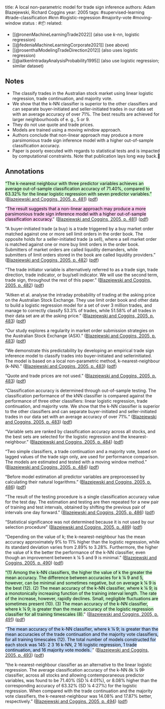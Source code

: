 title: A local non-parametric model for trade sign inference
authors: Adam Blazejewski, Richard Coggins
year: 2005
tags: #supervised-learning  #trade-classification #knn #logistic-regression #majority-vote #moving-window
status : #📦 
related: 
- [[@ronenMachineLearningTrade2022]] (also use $k$-nn, logistic regression)
- [[@fedeniaMachineLearningCorporate2021]] (see above)
- [[@rosenthalModelingTradeDirection2012]] (also uses logistic regression)
- [[@aitkenIntradayAnalysisProbability1995]] (also use logistic regression; similar dataset)

## Notes
- The classify trades in the Australian stock market using linear logistic regression, trade continuation, and majority vote. 
- We show that the k-NN classifier is superior to the other classifiers and can separate buyer-initiated and seller-initiated trades in our data set with an average accuracy of over 71%. The best results are achieved for larger neighbourhoods of e. g., $5$ or $9$.
- They do not use quote and trade prices.
- Models are trained using a moving window approach.
- Authors conclude that non-linear approach may produce a more parsimonious trade sign inference model with a higher out-of-sample classification accuracy.
- Paper is poorly executed with regards to statistical tests and is impacted by computational constraints. Note that publication lays long way back.🚨

## Annotations
<mark style="background: #BBFABBA6;">“The k-nearest neighbour with three predictor variables achieves an average out-of-sample classification accuracy of 71.40%, compared to 63.32% for the linear logistic regression with seven predictor variables.” </mark>([Blazejewski and Coggins, 2005, p. 481](zotero://select/library/items/ULRH88UK)) ([pdf](zotero://open-pdf/library/items/2KMK55IH?page=1&annotation=SKICD63H))

“<mark style="background: #FFB8EBA6;">The result suggests that a non-linear approach may produce a more parsimonious trade sign inference model with a higher out-of-sample classification accuracy.</mark>” ([Blazejewski and Coggins, 2005, p. 481](zotero://select/library/items/ULRH88UK)) ([pdf](zotero://open-pdf/library/items/2KMK55IH?page=1&annotation=I9P2NWE9))

“A buyer-initiated trade (a buy) is a trade triggered by a buy market order matched against one or more sell limit orders in the order book. The opposite holds for a seller-initiated trade (a sell), where a sell market order is matched against one or more buy limit orders in the order book. Submitters of market orders are called liquidity demanders, while submitters of limit orders stored in the book are called liquidity providers.” ([Blazejewski and Coggins, 2005, p. 482](zotero://select/library/items/ULRH88UK)) ([pdf](zotero://open-pdf/library/items/2KMK55IH?page=2&annotation=T5G3YPWR))

“The trade initiator variable is alternatively referred to as a trade sign, trade direction, trade indicator, or buy/sell indicator. We will use the second term, trade sign, throughout the rest of this paper.” ([Blazejewski and Coggins, 2005, p. 482](zotero://select/library/items/ULRH88UK)) ([pdf](zotero://open-pdf/library/items/2KMK55IH?page=2&annotation=8GIXTWB2))

“Aitken et al. analyse the intraday probability of trading at the asking price on the Australian Stock Exchange. They use limit order book and other data to build a logistic regression model for a set of over 3 million trades, and manage to correctly classify 53.3% of trades, while 51.58% of all trades in their data set are at the asking price.” ([Blazejewski and Coggins, 2005, p. 483](zotero://select/library/items/ULRH88UK)) ([pdf](zotero://open-pdf/library/items/2KMK55IH?page=3&annotation=WLIDEQVF))

“Our study explores a regularity in market order submission strategies on the Australian Stock Exchange (ASX).” ([Blazejewski and Coggins, 2005, p. 483](zotero://select/library/items/ULRH88UK)) ([pdf](zotero://open-pdf/library/items/2KMK55IH?page=3&annotation=9ZV28XP2))

“We demonstrate this predictability by developing an empirical trade sign inference model to classify trades into buyer-initiated and sellerinitiated. The model is based on a local non-parametric method, k-nearest-neighbour (k-NN).” ([Blazejewski and Coggins, 2005, p. 483](zotero://select/library/items/ULRH88UK)) ([pdf](zotero://open-pdf/library/items/2KMK55IH?page=3&annotation=PS2PBQNE))

“Quote and trade prices are not used.” ([Blazejewski and Coggins, 2005, p. 483](zotero://select/library/items/ULRH88UK)) ([pdf](zotero://open-pdf/library/items/2KMK55IH?page=3&annotation=L63QG24H))

“Classification accuracy is determined through out-of-sample testing. The classification performance of the kNN classifier is compared against the performance of three other classifiers: linear logistic regression, trade continuation, and majority vote. We show that the k-NN classifier is superior to the other classifiers and can separate buyer-initiated and seller-initiated trades in our data set with an average accuracy of over 71%.” ([Blazejewski and Coggins, 2005, p. 483](zotero://select/library/items/ULRH88UK)) ([pdf](zotero://open-pdf/library/items/2KMK55IH?page=3&annotation=YYXYVB7V))

“Variable sets are ranked by classification accuracy across all stocks, and the best sets are selected for the logistic regression and the knearest-neighbour.” ([Blazejewski and Coggins, 2005, p. 484](zotero://select/library/items/ULRH88UK)) ([pdf](zotero://open-pdf/library/items/2KMK55IH?page=4&annotation=8JRPKCHM))

“Two simple classifiers, a trade continuation and a majority vote, based on lagged values of the trade sign only, are used for performance comparison. The models are estimated and tested with a moving window method.” ([Blazejewski and Coggins, 2005, p. 484](zotero://select/library/items/ULRH88UK)) ([pdf](zotero://open-pdf/library/items/2KMK55IH?page=4&annotation=VMNGXM3Y))

“Before model estimation all predictor variables are preprocessed by calculating their natural logarithms.” ([Blazejewski and Coggins, 2005, p. 486](zotero://select/library/items/ULRH88UK)) ([pdf](zotero://open-pdf/library/items/2KMK55IH?page=6&annotation=Y7B9N9VT))

“The result of the testing procedure is a single classification accuracy value for the test day. The estimation and testing are then repeated for a new pair of training and test intervals, obtained by shifting the previous pair of intervals one day forward.” ([Blazejewski and Coggins, 2005, p. 486](zotero://select/library/items/ULRH88UK)) ([pdf](zotero://open-pdf/library/items/2KMK55IH?page=6&annotation=4UIH4QEN))

“Statistical significance was not determined because it is not used by our selection procedure” ([Blazejewski and Coggins, 2005, p. 489](zotero://select/library/items/ULRH88UK)) ([pdf](zotero://open-pdf/library/items/2KMK55IH?page=9&annotation=58YRHEMA))

“Depending on the value of k; the k-nearest-neighbour has the mean accuracy approximately 9% to 11% higher than the logistic regression, while its standard deviation varies from 2.89% to 3.28%. Furthermore, the higher the value of k the better the performance of the k-NN classifier, even though an improvement between k ¼ 5 and 9 is minimal.” ([Blazejewski and Coggins, 2005, p. 490](zotero://select/library/items/ULRH88UK)) ([pdf](zotero://open-pdf/library/items/2KMK55IH?page=10&annotation=L4WRY4G5))

<mark style="background: #BBFABBA6;">“(1) Among the k-NN classifiers, the higher the value of k the greater the mean accuracy. The difference between accuracies for k ¼ 9 and 5, however, can be minimal and sometimes negative, but on average k ¼ 9 is the best (12). (2) The mean accuracy of the k-NN classifier, where k ¼ 9; is a monotonically increasing function of the training interval length. The rate of the increase, however, rapidly declines. Small, negligible fluctuations are sometimes present (10). (3) The mean accuracy of the k-NN classifier, where k ¼ 9; is greater than the mean accuracy of the logistic regression classifier for all training timescales (8).</mark>” ([Blazejewski and Coggins, 2005, p. 491](zotero://select/library/items/ULRH88UK)) ([pdf](zotero://open-pdf/library/items/2KMK55IH?page=11&annotation=PEISTE82))

“<mark style="background: #ADCCFFA6;">The mean accuracy of the k-NN classifier, where k ¼ 9; is greater than the mean accuracies of the trade continuation and the majority vote classifiers, for all training timescales (12). The total number of models constructed for each stock was 145: 2 3 16 k-NN, 2 16 logistic regression, 1 trade continuation, and 16 majority vote models. </mark>” ([Blazejewski and Coggins, 2005, p. 493](zotero://select/library/items/ULRH88UK)) ([pdf](zotero://open-pdf/library/items/2KMK55IH?page=13&annotation=TTJGZ7EW))

“the k-nearest-neighbour classifier as an alternative to the linear logistic regression. The average classification accuracy of the k-NN ðk ¼ 9Þ classifier, across all stocks and allowing contemporaneous predictor variables, was found to be 71.40% (SD ¼ 4:01%), or 8.08% higher than the corresponding accuracy of 63.32% (SD ¼ 4:27%) for the logistic regression. When compared with the trade continuation and the majority vote classifiers, the k-nearest-neighbour was 14.08% and 17.87% better, respectively.” ([Blazejewski and Coggins, 2005, p. 494](zotero://select/library/items/ULRH88UK)) ([pdf](zotero://open-pdf/library/items/2KMK55IH?page=14&annotation=NQD5BK7G))

